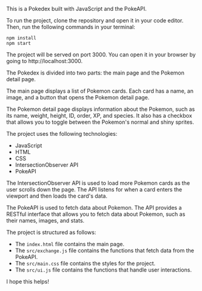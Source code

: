 This is a Pokedex built with JavaScript and the PokeAPI.

To run the project, clone the repository and open it in your code editor. Then, run the following commands in your terminal:

```
npm install
npm start
```

The project will be served on port 3000. You can open it in your browser by going to http://localhost:3000.

The Pokedex is divided into two parts: the main page and the Pokemon detail page.

The main page displays a list of Pokemon cards. Each card has a name, an image, and a button that opens the Pokemon detail page.

The Pokemon detail page displays information about the Pokemon, such as its name, weight, height, ID, order, XP, and species. It also has a checkbox that allows you to toggle between the Pokemon's normal and shiny sprites.

The project uses the following technologies:

* JavaScript
* HTML
* CSS
* IntersectionObserver API
* PokeAPI

The IntersectionObserver API is used to load more Pokemon cards as the user scrolls down the page. The API listens for when a card enters the viewport and then loads the card's data.

The PokeAPI is used to fetch data about Pokemon. The API provides a RESTful interface that allows you to fetch data about Pokemon, such as their names, images, and stats.

The project is structured as follows:

* The `index.html` file contains the main page.
* The `src/exchange.js` file contains the functions that fetch data from the PokeAPI.
* The `src/main.css` file contains the styles for the project.
* The `src/ui.js` file contains the functions that handle user interactions.

I hope this helps!